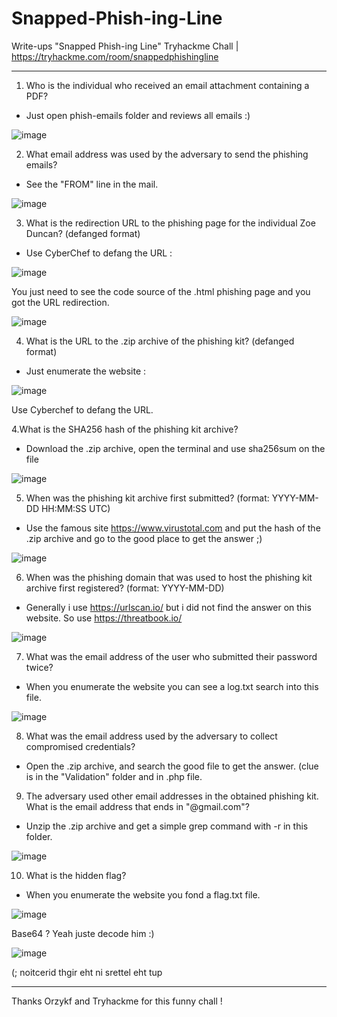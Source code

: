 # Snapped-Phish-ing-Line

Write-ups "Snapped Phish-ing Line" Tryhackme Chall | https://tryhackme.com/room/snappedphishingline

------------------------------------------------------------------------------------------------------

1. Who is the individual who received an email attachment containing a PDF?

  - Just open phish-emails folder and reviews all emails :)
    
![image](https://github.com/MBAY-Clement/Snapped-Phish-ing-Line/assets/59869618/45053c56-5e0b-479a-a13e-b67e75418b89)

2. What email address was used by the adversary to send the phishing emails?

  - See the "FROM" line in the mail.

![image](https://github.com/MBAY-Clement/Snapped-Phish-ing-Line/assets/59869618/ce1a4147-f09d-476e-ae7c-3694aaf11c1d)

3. What is the redirection URL to the phishing page for the individual Zoe Duncan? (defanged format)

  - Use CyberChef to defang the URL :

![image](https://github.com/MBAY-Clement/Snapped-Phish-ing-Line/assets/59869618/162a0102-3f6d-46c7-b347-83a993b429e0)

You just need to see the code source of the .html phishing page and you got the URL redirection. 

![image](https://github.com/MBAY-Clement/Snapped-Phish-ing-Line/assets/59869618/3c4aee74-90bd-4ead-a0b1-c28d0a815f39)

4. What is the URL to the .zip archive of the phishing kit? (defanged format)

  - Just enumerate the website :

![image](https://github.com/MBAY-Clement/Snapped-Phish-ing-Line/assets/59869618/d2997044-eeaf-4fb3-9e8e-fcac05f3f7f1)

Use Cyberchef to defang the URL. 

4.What is the SHA256 hash of the phishing kit archive?

  - Download the .zip archive, open the terminal and use sha256sum on the file

![image](https://github.com/MBAY-Clement/Snapped-Phish-ing-Line/assets/59869618/cae8bd2d-66f4-430d-a156-1a50d4687864)

5. When was the phishing kit archive first submitted? (format: YYYY-MM-DD HH:MM:SS UTC)

  - Use the famous site https://www.virustotal.com and put the hash of the .zip archive and go to the good place to get the answer ;) 

![image](https://github.com/MBAY-Clement/Snapped-Phish-ing-Line/assets/59869618/854ef306-1d47-4343-98fa-1d47641f1d29)

6. When was the phishing domain that was used to host the phishing kit archive first registered? (format: YYYY-MM-DD)

  - Generally i use https://urlscan.io/ but i did not find the answer on this website. So use https://threatbook.io/

![image](https://github.com/MBAY-Clement/Snapped-Phish-ing-Line/assets/59869618/b113f359-dc84-4822-9ab3-ac1dc0cbbda8)

7.  What was the email address of the user who submitted their password twice?

  - When you enumerate the website you can see a log.txt search into this file.

![image](https://github.com/MBAY-Clement/Snapped-Phish-ing-Line/assets/59869618/0e7b64a1-d324-46df-a237-e43d7ffd5ede)

8. What was the email address used by the adversary to collect compromised credentials?

  - Open the .zip archive, and search the good file to get the answer. (clue is in the "Validation" folder and in .php file.

9. The adversary used other email addresses in the obtained phishing kit. What is the email address that ends in "@gmail.com"?

  - Unzip the .zip archive and get a simple grep command with -r  in this folder.

  ![image](https://github.com/MBAY-Clement/Snapped-Phish-ing-Line/assets/59869618/1e40722e-7655-4cd5-8dd3-906860b7e041)

10.  What is the hidden flag?

  - When you enumerate the website you fond a flag.txt file.

![image](https://github.com/MBAY-Clement/Snapped-Phish-ing-Line/assets/59869618/8590360c-7424-478c-8877-2a8687eb89f7)

Base64 ? Yeah juste decode him :) 

![image](https://github.com/MBAY-Clement/Snapped-Phish-ing-Line/assets/59869618/efe780a1-5329-44b5-8049-cecc509ae096)

 (; noitcerid thgir eht ni srettel eht tup 

-----------------------------------------------------------------


Thanks Orzykf and Tryhackme for this funny chall ! 








